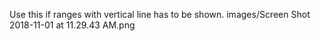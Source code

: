 Use this if ranges with vertical line has to be shown.
images/Screen Shot 2018-11-01 at 11.29.43 AM.png
